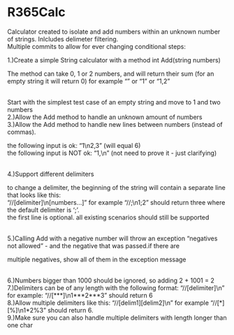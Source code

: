 # R365Calc
Calculator created to isolate and add numbers within an unknown number of strings. Inlcludes delimeter filtering.<br>
Multiple commits to allow for ever changing conditional steps:<br>

1.)Create a simple String calculator with a method int Add(string numbers)<br>
    <p>The method can take 0, 1 or 2 numbers, and will return their sum (for an empty string it will return 0) for example “” or “1” or “1,2”</p><br>
    Start with the simplest test case of an empty string and move to 1 and two numbers<br>
2.)Allow the Add method to handle an unknown amount of numbers<br>
3.)Allow the Add method to handle new lines between numbers (instead of commas).
    <p>the following input is ok:  “1\n2,3”  (will equal 6)<br>
    the following input is NOT ok:  “1,\n” (not need to prove it - just clarifying)</p><br>
4.)Support different delimiters<br>
   <p>to change a delimiter, the beginning of the string will contain a separate line that looks like this:<br>
    “//[delimiter]\n[numbers…]” for example “//;\n1;2” should return three where the default delimiter is ‘;’.<br>
    the first line is optional. all existing scenarios should still be supported</p><br>
5.)Calling Add with a negative number will throw an exception “negatives not allowed” - and the negative that was passed.if there are <br>        <p>multiple negatives, show all of them in the exception message</p><br>
6.)Numbers bigger than 1000 should be ignored, so adding 2 + 1001  = 2<br>
7.)Delimiters can be of any length with the following format:  “//[delimiter]\n” for example: “//[***]\n1***2***3” should return 6<br>
8.)Allow multiple delimiters like this:  “//[delim1][delim2]\n” for example “//[*][%]\n1*2%3” should return 6.<br>
9.)Make sure you can also handle multiple delimiters with length longer than one char<br>
